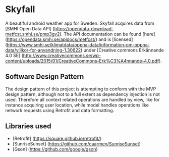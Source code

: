 # Skyfall
A beautiful android weather app for Sweden. Skyfall acquires data from [SMHI Open Data API] (https://opendata-download-metfcst.smhi.se/pmp3gv2). The API documentation can be found [here] (https://opendata.smhi.se/apidocs/metfcst/) and is [licensed] (https://www.smhi.se/klimatdata/oppna-data/information-om-oppna-data/villkor-for-anvandning-1.30622) under [Creative commons Erkännande 4.0 SE] (http://www.creativecommons.se/wp-content/uploads/2015/01/CreativeCommons-Erk%C3%A4nnande-4.0.pdf). 

## Software Design Pattern
The design pattern of this project is attempting to conform with the MVP design pattern, although not to a full extent as dependency injection is not used. Therefore all context related operations are handled by view, like for instance acquiring user location, while model handles operations like network requests using Retrofit and data formatting.

## Libraries used
* [Retrofit] (https://square.github.io/retrofit/)
* [SunriseSunset] (https://github.com/caarmen/SunriseSunset)
* [Gson] (https://github.com/google/gson)